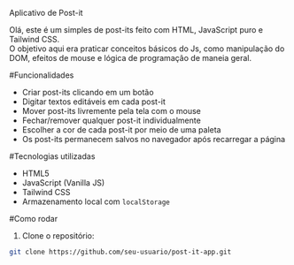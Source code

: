 Aplicativo de Post-it

Olá, este é um simples de post-its feito com HTML, JavaScript puro e Tailwind CSS.  
O objetivo aqui era praticar conceitos básicos do Js, como manipulação do DOM, efeitos de mouse e lógica de programação de maneia geral.

#Funcionalidades

- Criar post-its clicando em um botão
- Digitar textos editáveis em cada post-it
- Mover post-its livremente pela tela com o mouse
- Fechar/remover qualquer post-it individualmente
- Escolher a cor de cada post-it por meio de uma paleta
- Os post-its permanecem salvos no navegador após recarregar a página

#Tecnologias utilizadas

- HTML5
- JavaScript (Vanilla JS)
- Tailwind CSS
- Armazenamento local com `localStorage`

#Como rodar

1. Clone o repositório:
```bash
git clone https://github.com/seu-usuario/post-it-app.git
